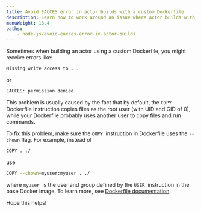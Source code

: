 ```yaml
---
title: Avoid EACCES error in actor builds with a custom Dockerfile
description: Learn how to work around an issue where actor builds with a custom Dockerfile fail to copy files due to write access errors.
menuWeight: 16.4
paths:
    - node-js/avoid-eacces-error-in-actor-builds
---
```


Sometimes when building an actor using a custom Dockerfile, you might receive errors like:

```Bash
Missing write access to ...
```

or

```Bash
EACCES: permission denied
```

This problem is usually caused by the fact that by default, the `COPY` Dockerfile instruction copies files as the root user (with UID and GID of 0), while your Dockerfile probably uses another user to copy files and run commands.

To fix this problem, make sure the `COPY`  instruction in Dockerfile uses the `--chown` flag. For example, instead of

```Bash
COPY . ./
```

use

```Bash
COPY --chown=myuser:myuser . ./
```

where `myuser`  is the user and group defined by the `USER`  instruction in the base Docker image. To learn more, see [Dockerfile documentation](https://docs.docker.com/engine/reference/builder/#copy).

Hope this helps!
